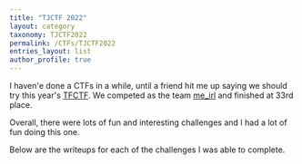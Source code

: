 ```yaml
---
title: "TJCTF 2022"
layout: category
taxonomy: TJCTF2022
permalink: /CTFs/TJCTF2022
entries_layout: list
author_profile: true
---
```


I haven'e done a CTFs in a while, until a friend hit me up saying we should try this year's [TFCTF](https://tjctf.org/).
We competed as the team [me_irl](https://ctftime.org/team/185568) and finished at 33rd place.

Overall, there were lots of fun and interesting challenges and I had a lot of fun doing this one.

Below are the writeups for each of the challenges I was able to complete.

